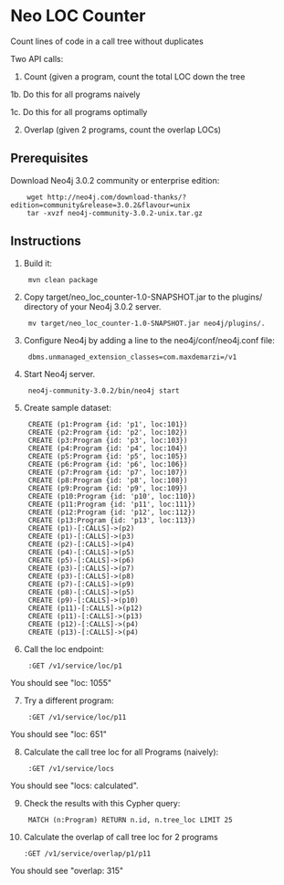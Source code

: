 # Neo LOC Counter

Count lines of code in a call tree without duplicates


Two API calls:

1. Count (given a program, count the total LOC down the tree

1b. Do this for all programs naively

1c. Do this for all programs optimally

2. Overlap (given 2 programs, count the overlap LOCs)

Prerequisites
-------------

Download Neo4j 3.0.2 community or enterprise edition:

        wget http://neo4j.com/download-thanks/?edition=community&release=3.0.2&flavour=unix
        tar -xvzf neo4j-community-3.0.2-unix.tar.gz


Instructions
-------------

1. Build it:

        mvn clean package

2. Copy target/neo_loc_counter-1.0-SNAPSHOT.jar to the plugins/ directory of your Neo4j 3.0.2 server.

        mv target/neo_loc_counter-1.0-SNAPSHOT.jar neo4j/plugins/.

3. Configure Neo4j by adding a line to the neo4j/conf/neo4j.conf file:

        dbms.unmanaged_extension_classes=com.maxdemarzi=/v1

4. Start Neo4j server.

        neo4j-community-3.0.2/bin/neo4j start

5. Create sample dataset:

        CREATE (p1:Program {id: 'p1', loc:101})
        CREATE (p2:Program {id: 'p2', loc:102})
        CREATE (p3:Program {id: 'p3', loc:103})
        CREATE (p4:Program {id: 'p4', loc:104})
        CREATE (p5:Program {id: 'p5', loc:105})
        CREATE (p6:Program {id: 'p6', loc:106})
        CREATE (p7:Program {id: 'p7', loc:107})
        CREATE (p8:Program {id: 'p8', loc:108})
        CREATE (p9:Program {id: 'p9', loc:109})
        CREATE (p10:Program {id: 'p10', loc:110})
        CREATE (p11:Program {id: 'p11', loc:111})
        CREATE (p12:Program {id: 'p12', loc:112})
        CREATE (p13:Program {id: 'p13', loc:113})
        CREATE (p1)-[:CALLS]->(p2)
        CREATE (p1)-[:CALLS]->(p3)
        CREATE (p2)-[:CALLS]->(p4)
        CREATE (p4)-[:CALLS]->(p5)
        CREATE (p5)-[:CALLS]->(p6)
        CREATE (p3)-[:CALLS]->(p7)
        CREATE (p3)-[:CALLS]->(p8)
        CREATE (p7)-[:CALLS]->(p9)
        CREATE (p8)-[:CALLS]->(p5)
        CREATE (p9)-[:CALLS]->(p10)
        CREATE (p11)-[:CALLS]->(p12)
        CREATE (p11)-[:CALLS]->(p13)
        CREATE (p12)-[:CALLS]->(p4)
        CREATE (p13)-[:CALLS]->(p4)

6. Call the loc endpoint:

        :GET /v1/service/loc/p1

You should see "loc: 1055"

7. Try a different program:

        :GET /v1/service/loc/p11

You should see "loc: 651"

8. Calculate the call tree loc for all Programs (naively):

        :GET /v1/service/locs

You should see "locs: calculated".

9. Check the results with this Cypher query:

        MATCH (n:Program) RETURN n.id, n.tree_loc LIMIT 25

10. Calculate the overlap of call tree loc for 2 programs

        :GET /v1/service/overlap/p1/p11

You should see "overlap: 315"